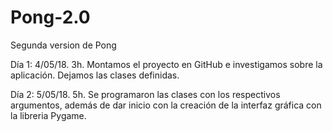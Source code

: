 # Pong-2.0
Segunda version de Pong

Día 1: 4/05/18. 3h.
Montamos el proyecto en GitHub  e investigamos sobre la aplicación. Dejamos las clases definidas.

Día 2: 5/05/18. 5h.
Se programaron las clases con los respectivos argumentos, además de dar inicio con la creación de la interfaz gráfica con la libreria Pygame.
